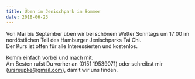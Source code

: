 ```yaml
---
title: Üben im Jenischpark im Sommer
date: 2018-06-23
---
```

Von Mai bis September üben wir bei schönem Wetter Sonntags um 17:00 im nordöstlichen Teil des  Hamburger Jenischparks Tai Chi.  
Der Kurs ist offen für alle Interessierten und kostenlos.  

Komm einfach vorbei und mach mit.  
Am Besten rufst Du vorher an (0151 19539071) oder schreibst mir (ursreupke@gmail.com), damit wir uns finden.